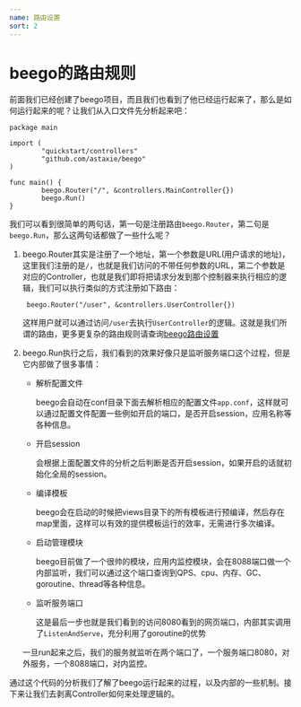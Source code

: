 ```yaml
---
name: 路由设置
sort: 2
---
```


# beego的路由规则
前面我们已经创建了beego项目，而且我们也看到了他已经运行起来了，那么是如何运行起来的呢？让我们从入口文件先分析起来吧：

	package main
	
	import (
	        "quickstart/controllers"
	        "github.com/astaxie/beego"
	)
	
	func main() {
	        beego.Router("/", &controllers.MainController{})
	        beego.Run()
	}
	
我们可以看到很简单的两句话，第一句是注册路由`beego.Router`，第二句是`beego.Run`，那么这两句话都做了一些什么呢？

1. beego.Router其实是注册了一个地址，第一个参数是URL(用户请求的地址)，这里我们注册的是`/`，也就是我们访问的不带任何参数的URL，第二个参数是对应的Controller，也就是我们即将把请求分发到那个控制器来执行相应的逻辑，我们可以执行类似的方式注册如下路由：

		beego.Router("/user", &controllers.UserController{})	
		
	这样用户就可以通过访问`/user`去执行`UserController`的逻辑。这就是我们所谓的路由，更多更复杂的路由规则请查询[beego路由设置](../mvc/controller/router.md)
	
2. beego.Run执行之后，我们看到的效果好像只是监听服务端口这个过程，但是它内部做了很多事情：
	- 解析配置文件
	
		beego会自动在conf目录下面去解析相应的配置文件`app.conf`，这样就可以通过配置文件配置一些例如开启的端口，是否开启session，应用名称等各种信息。
	- 开启session
	
		会根据上面配置文件的分析之后判断是否开启session，如果开启的话就初始化全局的session。		
	- 编译模板
	
		beego会在启动的时候把views目录下的所有模板进行预编译，然后存在map里面，这样可以有效的提供模板运行的效率，无需进行多次编译。
	- 启动管理模块
	
		beego目前做了一个很帅的模块，应用内监控模块，会在8088端口做一个内部监听，我们可以通过这个端口查询到QPS、cpu、内存、GC、goroutine、thread等各种信息。
	- 监听服务端口
	
		这是最后一步也就是我们看到的访问8080看到的网页端口，内部其实调用了`ListenAndServe`，充分利用了goroutine的优势
		
	一旦run起来之后，我们的服务就监听在两个端口了，一个服务端口8080，对外服务，一个8088端口，对内监控。
	
通过这个代码的分析我们了解了beego运行起来的过程，以及内部的一些机制。接下来让我们去剥离Controller如何来处理逻辑的。	
	 
	
	
